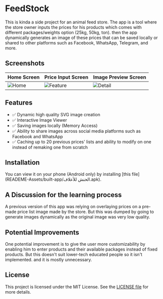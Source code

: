 # FeedStock

This is kinda a side project for an animal feed store. The app is a tool where the store owner inputs the prices for his products which comes with different packages/weights option (25kg, 50kg, ton). then the app dynamically generates an image of these prices that can be saved locally or shared to other platforms such as Facebook, WhatsApp, Telegram, and more.

## Screenshots

| Home Screen | Price Input Screen | Image Preview Screen |
|-------------|----------------|---------------|
| ![Home](READEME-assets/screenshots/home.png) | ![Feature](READEME-assets/screenshots/price_input.png) | ![Detail](READEME-assets/screenshots/image_preview.png) |

## Features

- ✅ Dynamic high quality SVG image creation
- ✅ Interactive Image Viewer
- ✅ Saving images locally (Memory Access)
- ✅ Ability to share images across social media platforms such as Facebook and WhatsApp
- ✅ Caching up to 20 previous prices' lists and ability to modify on one instead of remaking one from scratch

## Installation

You can view it on your phone (Android only) by installing [this file](READEME-Assets/built-app/الحنش للأعلاف.apk).

## A Discussion for the learning process

A previous version of this app was relying on overlaying prices on a pre-made price list image made by the store. But this was dumped by going to generate images dynamically as the original image was very low quality.

## Potential Improvements

One potential improvement is to give the user more customizability by enabling him to enter products and their available packages instead of fixed products. But this doesn't suit lower-tech educated people so it isn't implemented. and it is mostly unnecessary.

## License

This project is licensed under the MIT License. See the [LICENSE file](LICENSE.md) for more details.
